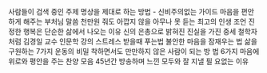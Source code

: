 사람들이 검색 중인 주제
명상을 제대로 하는 방법 - 신비주의없는 가이드
마음을 편안하게 해주는 부처님 말씀
천만원 줘도 아깝지 않을 아무나 못 듣는 최고의 인생 조언
진정한 행복은 단순한 삶에서 나오는 이유
신의 은총으로 밝혀진 진실을 가진 중세 철학자처럼
김경일 교수 인문학 강의
스트레스 받을때 푸는법
불안한 마음을 잠재우는 법
삶을 구원하는 7가지 운동의 비밀
착하면서도 만만하지 않은 사람이 되는 방 법 6가지
마음에 위로와 평안을 주는 찬양 모음
45년간 방송하며 느낀 모두와 잘 지낼 필 요없는 이유